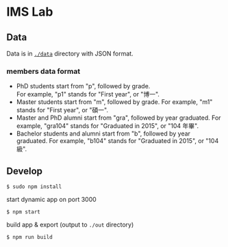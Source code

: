# IMS Lab

## Data

Data is in [`./data`](data) directory with JSON format.

### members data format

* PhD students start from "p", followed by grade.  
  For example, "p1" stands for "First year", or "博一".
* Master students start from "m", followed by grade.
  For example, "m1" stands for "First year", or "碩一".
* Master and PhD alumni start from "gra", followed by year graduated.
  For example, "gra104" stands for "Graduated in 2015", or "104 年畢".
* Bachelor students and alumni start from "b", followed by year graduated.
  For example, "b104" stands for "Graduated in 2015", or "104 級".

## Develop

```
$ sudo npm install
```

start dynamic app on port 3000

```
$ npm start
```

build app & export (output to `./out` directory)

```
$ npm run build
```
